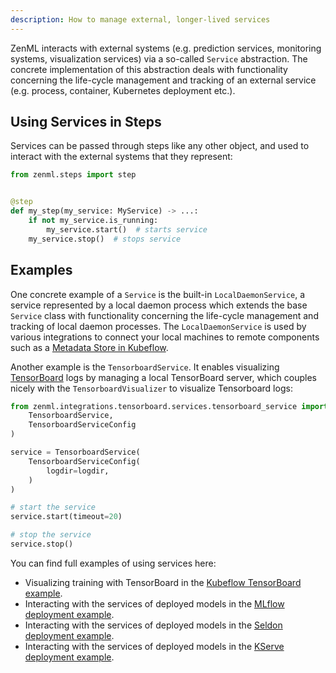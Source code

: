 ```yaml
---
description: How to manage external, longer-lived services
---
```


ZenML interacts with external systems (e.g. prediction services, monitoring
systems, visualization services) via a so-called `Service` abstraction.
The concrete implementation of this abstraction deals with functionality
concerning the life-cycle management and tracking of an external service 
(e.g. process, container, Kubernetes deployment etc.).

## Using Services in Steps

Services can be passed through steps like any other object, and used to 
interact with the external systems that they represent:

```python
from zenml.steps import step


@step
def my_step(my_service: MyService) -> ...:
    if not my_service.is_running:
        my_service.start()  # starts service
    my_service.stop()  # stops service
```

## Examples

One concrete example of a `Service` is the built-in `LocalDaemonService`, a
service represented by a local daemon process which extends the base `Service`
class with functionality concerning the life-cycle management and tracking
of local daemon processes. The `LocalDaemonService` is used by various
integrations to connect your local machines to remote components such as a
[Metadata Store in Kubeflow](../../mlops-stacks/metadata-stores/kubeflow.md).

Another example is the `TensorboardService`.
It enables visualizing [TensorBoard](https://www.tensorflow.org/tensorboard)
logs by managing a local TensorBoard server, which couples nicely with
the `TensorboardVisualizer` to visualize Tensorboard logs:

```python
from zenml.integrations.tensorboard.services.tensorboard_service import (
    TensorboardService,
    TensorboardServiceConfig
)

service = TensorboardService(
    TensorboardServiceConfig(
        logdir=logdir,
    )
)

# start the service
service.start(timeout=20)

# stop the service
service.stop()
```

You can find full examples of using services here:

* Visualizing training with TensorBoard in the
[Kubeflow TensorBoard example](https://github.com/zenml-io/zenml/tree/main/examples/kubeflow_pipelines_orchestration).
* Interacting with the services of deployed models in the
[MLflow deployment example](https://github.com/zenml-io/zenml/tree/main/examples/mlflow_deployment).
* Interacting with the services of deployed models in the
[Seldon deployment example](https://github.com/zenml-io/zenml/tree/main/examples/seldon_deployment).
* Interacting with the services of deployed models in the
[KServe deployment example](https://github.com/zenml-io/zenml/tree/main/examples/kserve_deployment).
